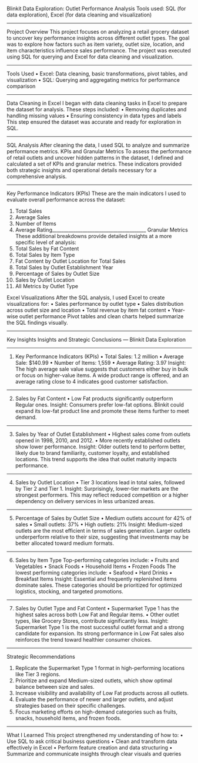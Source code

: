 Blinkit Data Exploration: Outlet Performance Analysis
Tools used: SQL (for data exploration), Excel (for data cleaning and visualization)
________________________________________
Project Overview
This project focuses on analyzing a retail grocery dataset to uncover key performance insights across different outlet types. The goal was to explore how factors such as item variety, outlet size, location, and item characteristics influence sales performance.
The project was executed using SQL for querying and Excel for data cleaning and visualization.
________________________________________
Tools Used
•	Excel: Data cleaning, basic transformations, pivot tables, and visualization
•	SQL: Querying and aggregating metrics for performance comparison
________________________________________
Data Cleaning in Excel
I began with data cleaning tasks in Excel to prepare the dataset for analysis. These steps included:
•	Removing duplicates and handling missing values
•	Ensuring consistency in data types and labels
This step ensured the dataset was accurate and ready for exploration in SQL.
________________________________________







SQL Analysis
After cleaning the data, I used SQL to analyze and summarize performance metrics.
KPIs and Granular Metrics
To assess the performance of retail outlets and uncover hidden patterns in the dataset, I defined and calculated a set of KPIs and granular metrics. These indicators provided both strategic insights and operational details necessary for a comprehensive analysis.
________________________________________
Key Performance Indicators (KPIs)
These are the main indicators I used to evaluate overall performance across the dataset:
1.	Total Sales 
2.	Average Sales
3.	Number of Items
4.	Average Rating________________________________________
Granular Metrics
These additional breakdowns provide detailed insights at a more specific level of analysis:
1.	Total Sales by Fat Content
2.	Total Sales by Item Type
3.	Fat Content by Outlet Location for Total Sales
4.	Total Sales by Outlet Establishment Year
5.	Percentage of Sales by Outlet Size
6.	Sales by Outlet Location
7.	All Metrics by Outlet Type

Excel Visualizations
After the SQL analysis, I used Excel to create visualizations for:
•	Sales performance by outlet type
•	Sales distribution across outlet size and location
•	Total revenue by item fat content
•	Year-wise outlet performance
Pivot tables and clean charts helped summarize the SQL findings visually.
________________________________________
Key Insights
Insights and Strategic Conclusions — Blinkit Data Exploration
________________________________________
1. Key Performance Indicators (KPIs)
•	Total Sales: 1.2 million
•	Average Sale: $140.99
•	Number of Items: 1,559
•	Average Rating: 3.97
Insight: The high average sale value suggests that customers either buy in bulk or focus on higher-value items. A wide product range is offered, and an average rating close to 4 indicates good customer satisfaction.
________________________________________
2. Sales by Fat Content
•	Low Fat products significantly outperform Regular ones.
Insight: Consumers prefer low-fat options. Blinkit could expand its low-fat product line and promote these items further to meet demand.
________________________________________
3. Sales by Year of Outlet Establishment
•	Highest sales come from outlets opened in 1998, 2010, and 2012.
•	More recently established outlets show lower performance.
Insight: Older outlets tend to perform better, likely due to brand familiarity, customer loyalty, and established locations. This trend supports the idea that outlet maturity impacts performance.
________________________________________
4. Sales by Outlet Location
•	Tier 3 locations lead in total sales, followed by Tier 2 and Tier 1.
Insight: Surprisingly, lower-tier markets are the strongest performers. This may reflect reduced competition or a higher dependency on delivery services in less urbanized areas.
________________________________________
5. Percentage of Sales by Outlet Size
•	Medium outlets account for 42% of sales
•	Small outlets: 37%
•	High outlets: 21%
Insight: Medium-sized outlets are the most efficient in terms of sales generation. Larger outlets underperform relative to their size, suggesting that investments may be better allocated toward medium formats.
________________________________________
6. Sales by Item Type
Top-performing categories include:
•	Fruits and Vegetables
•	Snack Foods
•	Household Items
•	Frozen Foods
The lowest performing categories include:
•	Seafood
•	Hard Drinks
•	Breakfast Items
Insight: Essential and frequently replenished items dominate sales. These categories should be prioritized for optimized logistics, stocking, and targeted promotions.
________________________________________
7. Sales by Outlet Type and Fat Content
•	Supermarket Type 1 has the highest sales across both Low Fat and Regular items.
•	Other outlet types, like Grocery Stores, contribute significantly less.
Insight: Supermarket Type 1 is the most successful outlet format and a strong candidate for expansion. Its strong performance in Low Fat sales also reinforces the trend toward healthier consumer choices.
________________________________________
Strategic Recommendations
1.	Replicate the Supermarket Type 1 format in high-performing locations like Tier 3 regions.
2.	Prioritize and expand Medium-sized outlets, which show optimal balance between size and sales.
3.	Increase visibility and availability of Low Fat products across all outlets.
4.	Evaluate the performance of newer and larger outlets, and adjust strategies based on their specific challenges.
5.	Focus marketing efforts on high-demand categories such as fruits, snacks, household items, and frozen foods.


________________________________________
What I Learned
This project strengthened my understanding of how to:
•	Use SQL to ask critical business questions
•	Clean and transform data effectively in Excel
•	Perform feature creation and data structuring
•	Summarize and communicate insights through clear visuals and queries


